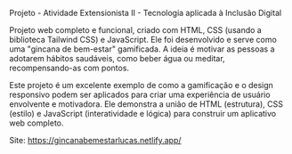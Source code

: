 Projeto -  Atividade Extensionista II - Tecnologia aplicada à Inclusão Digital

Projeto web completo e funcional, criado com HTML, CSS (usando a biblioteca Tailwind CSS) e JavaScript. 
Ele foi desenvolvido e serve como uma "gincana de bem-estar" gamificada. 
A ideia é motivar as pessoas a adotarem hábitos saudáveis, como beber água ou meditar, recompensando-as com pontos.

Este projeto é um excelente exemplo de como a gamificação e o design responsivo podem ser aplicados para criar uma experiência de usuário envolvente e motivadora. 
Ele demonstra a união de HTML (estrutura), CSS (estilo) e JavaScript (interatividade e lógica) para construir um aplicativo web completo.


Site: https://gincanabemestarlucas.netlify.app/
